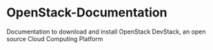 # OpenStack-Documentation
Documentation to download and install OpenStack DevStack, an open source Cloud Computing Platform
